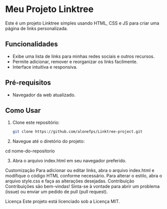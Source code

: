 # Meu Projeto Linktree

Este é um projeto Linktree simples usando HTML, CSS e JS para criar uma página de links personalizada.

## Funcionalidades

- Exibe uma lista de links para minhas redes sociais e outros recursos.
- Permite adicionar, remover e reorganizar os links facilmente.
- Interface intuitiva e responsiva.

## Pré-requisitos

- Navegador da web atualizado.

## Como Usar

1. Clone este repositório:

   ```bash
   git clone https://github.com/alonefps/Linktree-project.git
   
2. Navegue até o diretório do projeto:

cd nome-do-repositorio

3. Abra o arquivo index.html em seu navegador preferido.

Customização
Para adicionar ou editar links, abra o arquivo index.html e modifique o código HTML conforme necessário.
Para alterar o estilo, abra o arquivo style.css e faça as alterações desejadas.
Contribuição
Contribuições são bem-vindas! Sinta-se à vontade para abrir um problema (issue) ou enviar um pedido de pull (pull request).

Licença
Este projeto está licenciado sob a Licença MIT.

